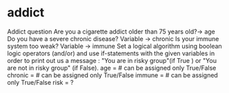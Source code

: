 # addict
Addict question
Are you a cigarette addict older than 75 years old?→ age
Do you have a severe chronic disease? Variable → chronic
Is your immune system too weak? Variable → immune
Set a logical algorithm using boolean logic operators (and/or) and use if-statements with the given variables in order to print out us a message : "You are in risky group"(if True ) or "You are not in risky group" (if False).
age =  # can be assigned only True/False
chronic =  # can be assigned only True/False
immune =  # can be assigned only True/False
risk = ?
